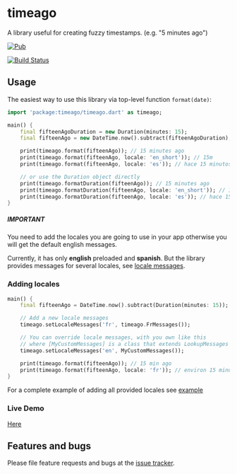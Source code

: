 # timeago

A library useful for creating fuzzy timestamps. (e.g. "5 minutes ago")

[![Pub](https://img.shields.io/pub/v/timeago.svg?style=flat-square)](https://pub.dartlang.org/packages/timeago)

[![Build Status](https://img.shields.io/github/workflow/status/andresaraujo/timeago.dart/Build?color=orange&label=actions&logo=github&logoColor=orange&style=for-the-badge)](https://github.com/andresaraujo/timeago.dart/actions)


## Usage

The easiest way to use this library via top-level function `format(date)`:

```dart
import 'package:timeago/timeago.dart' as timeago;

main() {
    final fifteenAgoDuration = new Duration(minutes: 15);
    final fifteenAgo = new DateTime.now().subtract(fifteenAgoDuration);

    print(timeago.format(fifteenAgo)); // 15 minutes ago
    print(timeago.format(fifteenAgo, locale: 'en_short')); // 15m
    print(timeago.format(fifteenAgo, locale: 'es')); // hace 15 minutos

    // or use the Duration object directly
    print(timeago.formatDuration(fifteenAgo)); // 15 minutes ago
    print(timeago.formatDuration(fifteenAgo, locale: 'en_short')); // 15m
    print(timeago.formatDuration(fifteenAgo, locale: 'es')); // hace 15 minutos
}
```

##### IMPORTANT
You need to add the locales you are going to use in your app otherwise you will get the default english messages.

Currently, it has only **english** preloaded and **spanish**. But the library provides messages for several locales, see [locale messages](lib/source/messages).

### Adding locales

```dart
main() {
    final fifteenAgo = DateTime.now().subtract(Duration(minutes: 15));

    // Add a new locale messages
    timeago.setLocaleMessages('fr', timeago.FrMessages());

    // You can override locale messages, with you own like this
    // where [MyCustomMessages] is a class that extends LookupMessages
    timeago.setLocaleMessages('en', MyCustomMessages());

    print(timeago.format(fifteenAgo)); // 15 min ago
    print(timeago.format(fifteenAgo, locale: 'fr')); // environ 15 minutes
}
```

For a complete example of adding all provided locales see [example](example/main.dart)

### Live Demo

[Here](http://andresaraujo.github.io/timeago.dart/)

## Features and bugs

Please file feature requests and bugs at the [issue tracker][tracker].

[tracker]: https://github.com/andresaraujo/timeago.dart/issues
